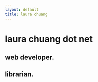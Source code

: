 ```yaml
---
layout: default
title: laura chuang
---
```



# laura chuang dot net
## web developer.
## librarian.

